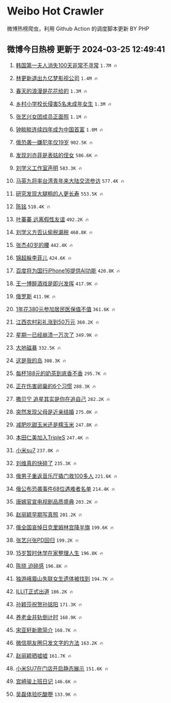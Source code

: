 # Weibo Hot Crawler 



微博热榜爬虫，利用 Github Action 的调度脚本更新 BY PHP 


## 微博今日热榜 更新于 2024-03-25 12:49:41 
1. [韩国第一夫人消失100天非常不寻常](https://s.weibo.com/weibo?q=%23%E9%9F%A9%E5%9B%BD%E7%AC%AC%E4%B8%80%E5%A4%AB%E4%BA%BA%E6%B6%88%E5%A4%B1100%E5%A4%A9%E9%9D%9E%E5%B8%B8%E4%B8%8D%E5%AF%BB%E5%B8%B8%23&t=31&band_rank=1&Refer=top) `1.7M 🔥` 

1. [林更新退出九亿梦影视公司](https://s.weibo.com/weibo?q=%23%E6%9E%97%E6%9B%B4%E6%96%B0%E9%80%80%E5%87%BA%E4%B9%9D%E4%BA%BF%E6%A2%A6%E5%BD%B1%E8%A7%86%E5%85%AC%E5%8F%B8%23&t=31&band_rank=2&Refer=top) `1.4M 🔥` 

1. [春天的浪漫是花花给的](https://s.weibo.com/weibo?q=%23%E6%98%A5%E5%A4%A9%E7%9A%84%E6%B5%AA%E6%BC%AB%E6%98%AF%E8%8A%B1%E8%8A%B1%E7%BB%99%E7%9A%84%23&t=31&band_rank=3&Refer=top) `1.3M 🔥` 

1. [乡村小学校长侵害5名未成年女生](https://s.weibo.com/weibo?q=%23%E4%B9%A1%E6%9D%91%E5%B0%8F%E5%AD%A6%E6%A0%A1%E9%95%BF%E4%BE%B5%E5%AE%B35%E5%90%8D%E6%9C%AA%E6%88%90%E5%B9%B4%E5%A5%B3%E7%94%9F%23&t=31&band_rank=4&Refer=top) `1.3M 🔥` 

1. [张艺兴女团成员正面照](https://s.weibo.com/weibo?q=%23%E5%BC%A0%E8%89%BA%E5%85%B4%E5%A5%B3%E5%9B%A2%E6%88%90%E5%91%98%E6%AD%A3%E9%9D%A2%E7%85%A7%23&t=31&band_rank=5&Refer=top) `1.1M 🔥` 

1. [钟睒睒连续四年成为中国首富](https://s.weibo.com/weibo?q=%23%E9%92%9F%E7%9D%92%E7%9D%92%E8%BF%9E%E7%BB%AD%E5%9B%9B%E5%B9%B4%E6%88%90%E4%B8%BA%E4%B8%AD%E5%9B%BD%E9%A6%96%E5%AF%8C%23&t=31&band_rank=6&Refer=top) `1.0M 🔥` 

1. [俄恐袭一嫌犯年仅19岁](https://s.weibo.com/weibo?q=%23%E4%BF%84%E6%81%90%E8%A2%AD%E4%B8%80%E5%AB%8C%E7%8A%AF%E5%B9%B4%E4%BB%8519%E5%B2%81%23&t=31&band_rank=7&Refer=top) `902.5K 🔥` 

1. [发现刘亦菲是表姑的侄女](https://s.weibo.com/weibo?q=%23%E5%8F%91%E7%8E%B0%E5%88%98%E4%BA%A6%E8%8F%B2%E6%98%AF%E8%A1%A8%E5%A7%91%E7%9A%84%E4%BE%84%E5%A5%B3%23&t=31&band_rank=8&Refer=top) `586.6K 🔥` 

1. [刘学义工作室声明](https://s.weibo.com/weibo?q=%23%E5%88%98%E5%AD%A6%E4%B9%89%E5%B7%A5%E4%BD%9C%E5%AE%A4%E5%A3%B0%E6%98%8E%23&t=31&band_rank=9&Refer=top) `583.3K 🔥` 

1. [马英九将率台湾青年来大陆交流参访](https://s.weibo.com/weibo?q=%23%E9%A9%AC%E8%8B%B1%E4%B9%9D%E5%B0%86%E7%8E%87%E5%8F%B0%E6%B9%BE%E9%9D%92%E5%B9%B4%E6%9D%A5%E5%A4%A7%E9%99%86%E4%BA%A4%E6%B5%81%E5%8F%82%E8%AE%BF%23&t=31&band_rank=10&Refer=top) `577.4K 🔥` 

1. [研究发现大腿粗的人更长寿](https://s.weibo.com/weibo?q=%23%E7%A0%94%E7%A9%B6%E5%8F%91%E7%8E%B0%E5%A4%A7%E8%85%BF%E7%B2%97%E7%9A%84%E4%BA%BA%E6%9B%B4%E9%95%BF%E5%AF%BF%23&t=31&band_rank=11&Refer=top) `553.5K 🔥` 

1. [陈铭](https://s.weibo.com/weibo?q=%E9%99%88%E9%93%AD&t=31&band_rank=12&Refer=top) `510.4K 🔥` 

1. [叶蓁蓁 远离假性友谊](https://s.weibo.com/weibo?q=%E5%8F%B6%E8%93%81%E8%93%81%20%E8%BF%9C%E7%A6%BB%E5%81%87%E6%80%A7%E5%8F%8B%E8%B0%8A&t=31&band_rank=13&Refer=top) `492.2K 🔥` 

1. [刘学义方否认偷税漏税](https://s.weibo.com/weibo?q=%23%E5%88%98%E5%AD%A6%E4%B9%89%E6%96%B9%E5%90%A6%E8%AE%A4%E5%81%B7%E7%A8%8E%E6%BC%8F%E7%A8%8E%23&t=31&band_rank=14&Refer=top) `468.8K 🔥` 

1. [张杰40岁的腰](https://s.weibo.com/weibo?q=%23%E5%BC%A0%E6%9D%B040%E5%B2%81%E7%9A%84%E8%85%B0%23&t=31&band_rank=15&Refer=top) `442.4K 🔥` 

1. [锦超躲李菲儿](https://s.weibo.com/weibo?q=%23%E9%94%A6%E8%B6%85%E8%BA%B2%E6%9D%8E%E8%8F%B2%E5%84%BF%23&t=31&band_rank=16&Refer=top) `424.6K 🔥` 

1. [百度将为国行iPhone16提供AI功能](https://s.weibo.com/weibo?q=%23%E7%99%BE%E5%BA%A6%E5%B0%86%E4%B8%BA%E5%9B%BD%E8%A1%8CiPhone16%E6%8F%90%E4%BE%9BAI%E5%8A%9F%E8%83%BD%23&t=31&band_rank=17&Refer=top) `420.8K 🔥` 

1. [王一博醉酒戏是即兴发挥](https://s.weibo.com/weibo?q=%23%E7%8E%8B%E4%B8%80%E5%8D%9A%E9%86%89%E9%85%92%E6%88%8F%E6%98%AF%E5%8D%B3%E5%85%B4%E5%8F%91%E6%8C%A5%23&t=31&band_rank=18&Refer=top) `417.9K 🔥` 

1. [俄罗斯](https://s.weibo.com/weibo?q=%E4%BF%84%E7%BD%97%E6%96%AF&t=31&band_rank=19&Refer=top) `411.9K 🔥` 

1. [1年花380元参加居民医保值不值](https://s.weibo.com/weibo?q=%231%E5%B9%B4%E8%8A%B1380%E5%85%83%E5%8F%82%E5%8A%A0%E5%B1%85%E6%B0%91%E5%8C%BB%E4%BF%9D%E5%80%BC%E4%B8%8D%E5%80%BC%23&t=31&band_rank=20&Refer=top) `361.6K 🔥` 

1. [江西农村彩礼涨到50万元](https://s.weibo.com/weibo?q=%23%E6%B1%9F%E8%A5%BF%E5%86%9C%E6%9D%91%E5%BD%A9%E7%A4%BC%E6%B6%A8%E5%88%B050%E4%B8%87%E5%85%83%23&t=31&band_rank=21&Refer=top) `360.2K 🔥` 

1. [星期一已经崩溃一万次了](https://s.weibo.com/weibo?q=%23%E6%98%9F%E6%9C%9F%E4%B8%80%E5%B7%B2%E7%BB%8F%E5%B4%A9%E6%BA%83%E4%B8%80%E4%B8%87%E6%AC%A1%E4%BA%86%23&t=31&band_rank=22&Refer=top) `349.9K 🔥` 

1. [大地磁暴](https://s.weibo.com/weibo?q=%E5%A4%A7%E5%9C%B0%E7%A3%81%E6%9A%B4&t=31&band_rank=23&Refer=top) `332.5K 🔥` 

1. [这是我的岛](https://s.weibo.com/weibo?q=%E8%BF%99%E6%98%AF%E6%88%91%E7%9A%84%E5%B2%9B&t=31&band_rank=24&Refer=top) `308.3K 🔥` 

1. [每杯188元的奶茶到底香不香](https://s.weibo.com/weibo?q=%23%E6%AF%8F%E6%9D%AF188%E5%85%83%E7%9A%84%E5%A5%B6%E8%8C%B6%E5%88%B0%E5%BA%95%E9%A6%99%E4%B8%8D%E9%A6%99%23&t=31&band_rank=25&Refer=top) `295.7K 🔥` 

1. [正在伤害卵巢的6个习惯](https://s.weibo.com/weibo?q=%23%E6%AD%A3%E5%9C%A8%E4%BC%A4%E5%AE%B3%E5%8D%B5%E5%B7%A2%E7%9A%846%E4%B8%AA%E4%B9%A0%E6%83%AF%23&t=31&band_rank=26&Refer=top) `288.3K 🔥` 

1. [撒贝宁 追星其实是你在追自己](https://s.weibo.com/weibo?q=%E6%92%92%E8%B4%9D%E5%AE%81%20%E8%BF%BD%E6%98%9F%E5%85%B6%E5%AE%9E%E6%98%AF%E4%BD%A0%E5%9C%A8%E8%BF%BD%E8%87%AA%E5%B7%B1&t=31&band_rank=27&Refer=top) `282.2K 🔥` 

1. [突然发现父母是近亲结婚](https://s.weibo.com/weibo?q=%23%E7%AA%81%E7%84%B6%E5%8F%91%E7%8E%B0%E7%88%B6%E6%AF%8D%E6%98%AF%E8%BF%91%E4%BA%B2%E7%BB%93%E5%A9%9A%23&t=31&band_rank=28&Refer=top) `275.0K 🔥` 

1. [减肥吃甜玉米还是糯玉米](https://s.weibo.com/weibo?q=%23%E5%87%8F%E8%82%A5%E5%90%83%E7%94%9C%E7%8E%89%E7%B1%B3%E8%BF%98%E6%98%AF%E7%B3%AF%E7%8E%89%E7%B1%B3%23&t=31&band_rank=29&Refer=top) `247.8K 🔥` 

1. [本田仁美加入TripleS](https://s.weibo.com/weibo?q=%23%E6%9C%AC%E7%94%B0%E4%BB%81%E7%BE%8E%E5%8A%A0%E5%85%A5TripleS%23&t=31&band_rank=30&Refer=top) `247.4K 🔥` 

1. [小米su7](https://s.weibo.com/weibo?q=%E5%B0%8F%E7%B1%B3su7&t=31&band_rank=31&Refer=top) `237.0K 🔥` 

1. [刘维真的快碎了](https://s.weibo.com/weibo?q=%E5%88%98%E7%BB%B4%E7%9C%9F%E7%9A%84%E5%BF%AB%E7%A2%8E%E4%BA%86&t=31&band_rank=32&Refer=top) `235.3K 🔥` 

1. [俄男子重返音乐厅撬门救100多人](https://s.weibo.com/weibo?q=%23%E4%BF%84%E7%94%B7%E5%AD%90%E9%87%8D%E8%BF%94%E9%9F%B3%E4%B9%90%E5%8E%85%E6%92%AC%E9%97%A8%E6%95%91100%E5%A4%9A%E4%BA%BA%23&t=31&band_rank=33&Refer=top) `221.6K 🔥` 

1. [俄公布恐袭事件68位遇难者名单](https://s.weibo.com/weibo?q=%23%E4%BF%84%E5%85%AC%E5%B8%83%E6%81%90%E8%A2%AD%E4%BA%8B%E4%BB%B668%E4%BD%8D%E9%81%87%E9%9A%BE%E8%80%85%E5%90%8D%E5%8D%95%23&t=31&band_rank=34&Refer=top) `214.4K 🔥` 

1. [唐嫣官宣电视剧品质盛典](https://s.weibo.com/weibo?q=%E5%94%90%E5%AB%A3%E5%AE%98%E5%AE%A3%E7%94%B5%E8%A7%86%E5%89%A7%E5%93%81%E8%B4%A8%E7%9B%9B%E5%85%B8&t=31&band_rank=35&Refer=top) `203.2K 🔥` 

1. [赵丽颖早期写真照](https://s.weibo.com/weibo?q=%23%E8%B5%B5%E4%B8%BD%E9%A2%96%E6%97%A9%E6%9C%9F%E5%86%99%E7%9C%9F%E7%85%A7%23&t=31&band_rank=36&Refer=top) `201.2K 🔥` 

1. [俄全国哀悼日克里姆林宫降半旗](https://s.weibo.com/weibo?q=%23%E4%BF%84%E5%85%A8%E5%9B%BD%E5%93%80%E6%82%BC%E6%97%A5%E5%85%8B%E9%87%8C%E5%A7%86%E6%9E%97%E5%AE%AB%E9%99%8D%E5%8D%8A%E6%97%97%23&t=31&band_rank=37&Refer=top) `199.6K 🔥` 

1. [张艺兴张PD回归](https://s.weibo.com/weibo?q=%23%E5%BC%A0%E8%89%BA%E5%85%B4%E5%BC%A0PD%E5%9B%9E%E5%BD%92%23&t=31&band_rank=38&Refer=top) `199.2K 🔥` 

1. [15岁暂时休学在家整理人生](https://s.weibo.com/weibo?q=%2315%E5%B2%81%E6%9A%82%E6%97%B6%E4%BC%91%E5%AD%A6%E5%9C%A8%E5%AE%B6%E6%95%B4%E7%90%86%E4%BA%BA%E7%94%9F%23&t=31&band_rank=39&Refer=top) `196.8K 🔥` 

1. [陈晓 迫碎感](https://s.weibo.com/weibo?q=%E9%99%88%E6%99%93%20%E8%BF%AB%E7%A2%8E%E6%84%9F&t=31&band_rank=40&Refer=top) `196.8K 🔥` 

1. [独游峨眉山失联女生遗体被找到](https://s.weibo.com/weibo?q=%23%E7%8B%AC%E6%B8%B8%E5%B3%A8%E7%9C%89%E5%B1%B1%E5%A4%B1%E8%81%94%E5%A5%B3%E7%94%9F%E9%81%97%E4%BD%93%E8%A2%AB%E6%89%BE%E5%88%B0%23&t=31&band_rank=41&Refer=top) `194.7K 🔥` 

1. [ILLIT正式出道](https://s.weibo.com/weibo?q=%23ILLIT%E6%AD%A3%E5%BC%8F%E5%87%BA%E9%81%93%23&t=31&band_rank=42&Refer=top) `186.2K 🔥` 

1. [孙颖莎祝贺孙铭阳](https://s.weibo.com/weibo?q=%23%E5%AD%99%E9%A2%96%E8%8E%8E%E7%A5%9D%E8%B4%BA%E5%AD%99%E9%93%AD%E9%98%B3%23&t=31&band_rank=43&Refer=top) `171.3K 🔥` 

1. [养老金并轨倒计时](https://s.weibo.com/weibo?q=%23%E5%85%BB%E8%80%81%E9%87%91%E5%B9%B6%E8%BD%A8%E5%80%92%E8%AE%A1%E6%97%B6%23&t=31&band_rank=44&Refer=top) `168.9K 🔥` 

1. [宋亚轩新歌简介](https://s.weibo.com/weibo?q=%E5%AE%8B%E4%BA%9A%E8%BD%A9%E6%96%B0%E6%AD%8C%E7%AE%80%E4%BB%8B&t=31&band_rank=45&Refer=top) `168.7K 🔥` 

1. [微信朋友圈只发文字的方法](https://s.weibo.com/weibo?q=%23%E5%BE%AE%E4%BF%A1%E6%9C%8B%E5%8F%8B%E5%9C%88%E5%8F%AA%E5%8F%91%E6%96%87%E5%AD%97%E7%9A%84%E6%96%B9%E6%B3%95%23&t=31&band_rank=46&Refer=top) `163.2K 🔥` 

1. [赵丽颖晒嘘嘘](https://s.weibo.com/weibo?q=%23%E8%B5%B5%E4%B8%BD%E9%A2%96%E6%99%92%E5%98%98%E5%98%98%23&t=31&band_rank=47&Refer=top) `161.7K 🔥` 

1. [小米SU7在门店开启静态展示](https://s.weibo.com/weibo?q=%23%E5%B0%8F%E7%B1%B3SU7%E5%9C%A8%E9%97%A8%E5%BA%97%E5%BC%80%E5%90%AF%E9%9D%99%E6%80%81%E5%B1%95%E7%A4%BA%23&t=31&band_rank=48&Refer=top) `151.6K 🔥` 

1. [宫崎骏上班日记](https://s.weibo.com/weibo?q=%E5%AE%AB%E5%B4%8E%E9%AA%8F%E4%B8%8A%E7%8F%AD%E6%97%A5%E8%AE%B0&t=31&band_rank=49&Refer=top) `146.6K 🔥` 

1. [吴磊体验吃酸嘢](https://s.weibo.com/weibo?q=%23%E5%90%B4%E7%A3%8A%E4%BD%93%E9%AA%8C%E5%90%83%E9%85%B8%E5%98%A2%23&t=31&band_rank=50&Refer=top) `133.9K 🔥` 

